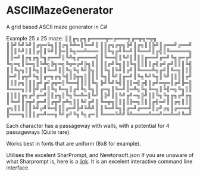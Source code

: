 # ASCIIMazeGenerator
A grid based ASCII maze generator in C#

Example 25 x 25 maze:
║║╔╗╔╗╔════╦═╔═══╗╔═╦╗═╦╗
║╠╝╚╝╚╝║╔╦═╚╗║║╔╗╚╩═║╚═╝║
║║╔╗╔╦╗╠╝║╔╗║║╠╝║╔══╝╔══╝
║║║╚╝║║║╔╣║╚╝║╠═║╚╗══╩═══
║║╚╗╔╝╚═╝║╚══╝║╔╣║╚═════╗
║║═╝║╔╗╔╗╚╗╔══╝║╚╩╗╔════╣
║╚══╣║╚╝║║║║╔══╝╔═╝╚╗╔═╔╝
╚╗═╗║╚═╗║╚╩╗╠╗═╗╚╦═╔╝╠╗║║
║║╔╝╚╗║║╚╗║║║║╔╣╔╝╔╝║║║╚╣
║║╚╦╗║║╚╗║║╚═╝║║╚╗╚╗╚╝╠╗║
║╚╗║╚╝║╔╝║╚═══╩╗╔╝║╚═╗║║║
╠═╝║╔╦╝╚╗║╔═╗╔╗╚╣║╠╦╗║║║║
╚╗║╚╝║╔═╝║╚╗╚╝╚╗║╚╝║║║║╔╝
║║║╔╗║║║╔╝╔╝╔╦═║╚══╣║║║╚╗
╠╝╚╝╚╣║║║═╣╔╣║╔╝═╦═║╔╝╠═║
╚═══╗║║╠╝╔╝║╚╗╚═╗║╔╝╚╗╚╗║
╔═╗║╚═╝║═╩╗╚╗╚═╗║╚╣═╗╚╗║║
║║║║╔╗╔╝╔═╝║║╔╗║╚╗╚═╩═║╚╝
║╠╝║║╚╝╔╝═╗╠╝║║╚╗╚╗╔╗╔╝╔╗
║╚═╝║╔╦╝╔═╝║╔╦╝╔╩╗║║╚╝╔╝║
╚═╦╗║║║║╠═╗║║║╔╣═╝║║╔╗║║║
╔╗║║║║║╚╝╔╝╚═╣║║╔═╝╠╝╚╩╝║
║╚═╝╚╗║╔═╝╔══╝║╔╝╔╗║╔═══╣
╠═══╗║║║╔═╝══╗╚╝╔╝╚╗╚╗╔═║
╚═══╚╩╝╚╩════╩══╝══╩═╝╚═╝

Each character has a passageway with walls, with a potential for 4 passageways (Quite rare).

Works best in fonts that are uniform (8x8 for example).

Utilises the excelent SharPrompt, and Newtonsoft.json
If you are unaware of what Sharprompt is, here is a [link](https://github.com/shibayan/Sharprompt). It is an excelent interactive command line interface.
